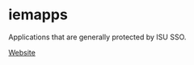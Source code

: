 # iemapps

Applications that are generally protected by ISU SSO.

[Website](https://iemapps.agron.iastate.edu)
